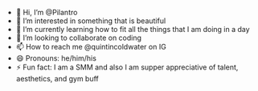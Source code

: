 - 👋 Hi, I’m @Pilantro
- 👀 I’m interested in something that is beautiful
- 🌱 I’m currently learning how to fit all the things that I am doing in a day 
- 💞️ I’m looking to collaborate on coding
- 📫 How to reach me @quintincoldwater on IG
- 😄 Pronouns: he/him/his
- ⚡ Fun fact: I am a SMM and also I am supper appreciative of talent, aesthetics, and gym buff

<!---
Pilantro/Pilantro is a ✨ special ✨ repository because its `README.md` (this file) appears on your GitHub profile.
You can click the Preview link to take a look at your changes.
--->
